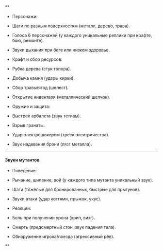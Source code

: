 **

- Персонажи:
    

- Шаги по разным поверхностям (металл, дерево, трава).
    
- Голоса 6 персонажей (у каждого уникальные реплики при крафте, бою, ремонте).
    
- Звуки дыхания при беге или низком здоровье.
    

- Крафт и сбор ресурсов:
    

- Рубка дерева (стук топора).
    
- Добыча камня (удары кирки).
    
- Сбор травы/ягод (шелест).
    
- Открытие инвентаря (металлический щелчок).
    

- Оружие и защита:
    

- Выстрел арбалета (звук тетивы).
    
- Взрыв гранаты.
    
- Удар электрошокером (треск электричества).
    
- Звук надевания брони (лязг металла).
    

---

#### Звуки мутантов

- Поведение:
    

- Рычание, шипение, вой (у каждого типа мутанта уникальный звук).
    
- Шаги (тяжёлые для бронированных, быстрые для прыгунов).
    
- Звуки атаки (удар когтями, прыжок, укус).
    

- Реакции:
    

- Боль при получении урона (хрип, визг).
    
- Смерть (предсмертный стон, звук падения тела).
    
- Обнаружение игрока/поезда (агрессивный рёв).
    



**